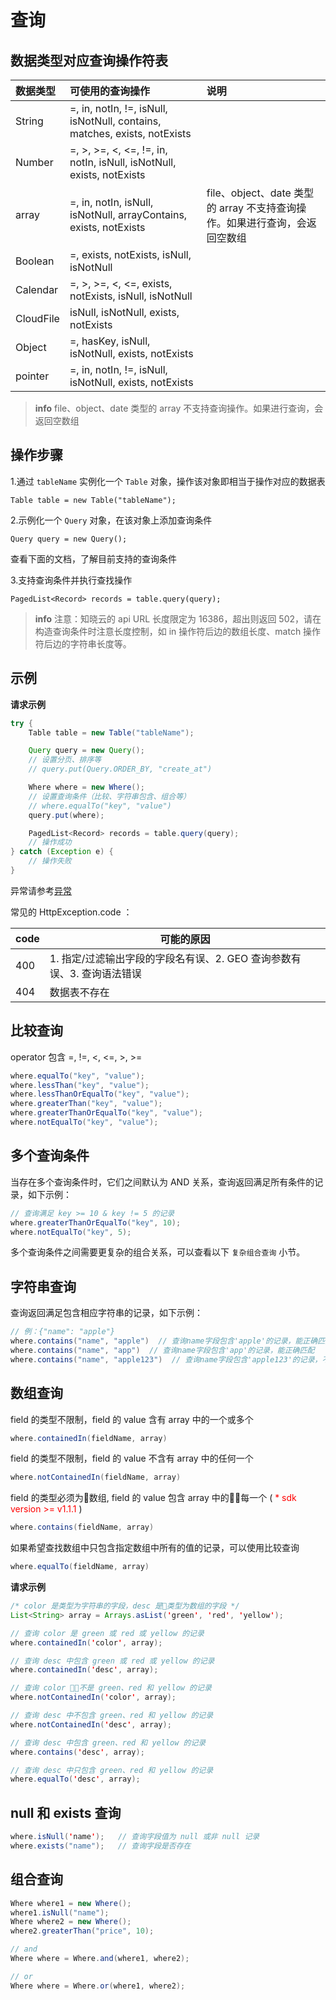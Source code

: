 # 查询

## 数据类型对应查询操作符表

| 数据类型 |                            可使用的查询操作                                             | 说明 |
|:---------|:--------------------------------------------------------------------------------------- |:-----|
| String    | =, in, notIn, !=, isNull, isNotNull, contains, matches, exists, notExists               |      |
| Number    | =, >, >=, <, <=, !=, in, notIn, isNull, isNotNull, exists, notExists                    |      |
| array     | =, in, notIn, isNull, isNotNull, arrayContains, exists, notExists                       | file、object、date 类型的 array 不支持查询操作。如果进行查询，会返回空数组 |
| Boolean   | =, exists, notExists, isNull, isNotNull                                                 |      |
| Calendar  | =, >, >=, <, <=,  exists, notExists, isNull, isNotNull                                  |      |
| CloudFile | isNull, isNotNull, exists, notExists                                                    |      |
| Object    | =, hasKey, isNull, isNotNull, exists, notExists                                         |      |
| pointer   | =, in, notIn, !=, isNull, isNotNull, exists, notExists                                  |      |

> **info**
> file、object、date 类型的 array 不支持查询操作。如果进行查询，会返回空数组

## 操作步骤

1.通过 `tableName` 实例化一个 `Table` 对象，操作该对象即相当于操作对应的数据表

`Table table = new Table("tableName");`

2.示例化一个 `Query` 对象，在该对象上添加查询条件

`Query query = new Query();`

查看下面的文档，了解目前支持的查询条件

3.支持查询条件并执行查找操作

`PagedList<Record> records = table.query(query);`

> **info**
> 注意：知晓云的 api URL 长度限定为 16386，超出则返回 502，请在构造查询条件时注意长度控制，如 in 操作符后边的数组长度、match 操作符后边的字符串长度等。

## 示例

**请求示例**

```java
try {
    Table table = new Table("tableName");

    Query query = new Query();
    // 设置分页、排序等
    // query.put(Query.ORDER_BY, "create_at")

    Where where = new Where();
    // 设置查询条件（比较、字符串包含、组合等）
    // where.equalTo("key", "value")
    query.put(where);

    PagedList<Record> records = table.query(query);
    // 操作成功
} catch (Exception e) {
    // 操作失败
}
```

异常请参考[异常](../error-code.md)


常见的 HttpException.code ：

| code | 可能的原因        |
|----------------|------------------|
| 400            | 1. 指定/过滤输出字段的字段名有误、2. GEO 查询参数有误、3. 查询语法错误 |
| 404            | 数据表不存在  |


## 比较查询

operator 包含 =, !=, <, <=, >, >=

```java
where.equalTo("key", "value");
where.lessThan("key", "value");
where.lessThanOrEqualTo("key", "value");
where.greaterThan("key", "value");
where.greaterThanOrEqualTo("key", "value");
where.notEqualTo("key", "value");
```


## 多个查询条件

当存在多个查询条件时，它们之间默认为 AND 关系，查询返回满足所有条件的记录，如下示例：

```java
// 查询满足 key >= 10 & key != 5 的记录
where.greaterThanOrEqualTo("key", 10);
where.notEqualTo("key", 5);
```
多个查询条件之间需要更复杂的组合关系，可以查看以下 `复杂组合查询` 小节。


## 字符串查询
查询返回满足包含相应字符串的记录，如下示例：
```java
// 例：{"name": "apple"}
where.contains("name", "apple")  // 查询name字段包含'apple'的记录，能正确匹配
where.contains("name", "app")  // 查询name字段包含'app'的记录，能正确匹配
where.contains("name", "apple123")  // 查询name字段包含'apple123'的记录，不能正确匹配
```


## 数组查询

field 的类型不限制，field 的 value 含有 array 中的一个或多个
```java
where.containedIn(fieldName, array)
```

field 的类型不限制，field 的 value 不含有 array 中的任何一个
```java
where.notContainedIn(fieldName, array)
```

field 的类型必须为数组, field 的 value 包含 array 中的每一个  ( <span style='color:red'>* sdk version >= v1.1.1</span> )
```java
where.contains(fieldName, array)
```

如果希望查找数组中只包含指定数组中所有的值的记录，可以使用比较查询
```java
where.equalTo(fieldName, array)
```

**请求示例**
```java
/* color 是类型为字符串的字段，desc 是类型为数组的字段 */
List<String> array = Arrays.asList('green', 'red', 'yellow');

// 查询 color 是 green 或 red 或 yellow 的记录
where.containedIn('color', array);

// 查询 desc 中包含 green 或 red 或 yellow 的记录
where.containedIn('desc', array);

// 查询 color 不是 green、red 和 yellow 的记录
where.notContainedIn('color', array);

// 查询 desc 中不包含 green、red 和 yellow 的记录
where.notContainedIn('desc', array);

// 查询 desc 中包含 green、red 和 yellow 的记录
where.contains('desc', array);

// 查询 desc 中只包含 green、red 和 yellow 的记录
where.equalTo('desc', array);
```

## null 和 exists 查询

```java
where.isNull('name');   // 查询字段值为 null 或非 null 记录
where.exists("name");   // 查询字段是否存在
```

## 组合查询

```java
Where where1 = new Where();
where1.isNull("name");
Where where2 = new Where();
where2.greaterThan("price", 10);

// and
Where where = Where.and(where1, where2);

// or
Where where = Where.or(where1, where2);
```
